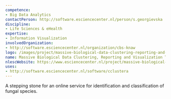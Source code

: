 ```yaml
---
competence:
- Big Data Analytics
contactPerson: http://software.esciencecenter.nl/person/s.georgievska
discipline:
- Life Sciences & eHealth
expertise:
- Information Visualization
involvedOrganization:
- http://software.esciencecenter.nl/organization/cbs-knaw
logo: /images/project/massive-biological-data-clustering-reporting-and-visualization-tools.jpg
name: Massive Biological Data Clustering, Reporting and Visualization Tools
nlescWebsite: https://www.esciencecenter.nl/project/massive-biological-data-clustering-reporting-and-visualization-tools
uses:
- http://software.esciencecenter.nl/software/cclustera
---
```

A stepping stone for an online service for identification and classification of fungal species.
